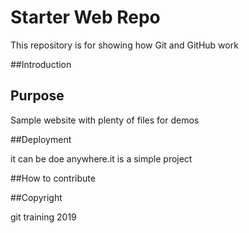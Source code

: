 # Starter Web Repo

This repository is for showing how Git and GitHub work

##Introduction

## Purpose

Sample website with plenty of files for demos

##Deployment

it can be doe anywhere.it is a simple project

##How to contribute

##Copyright

git training 2019